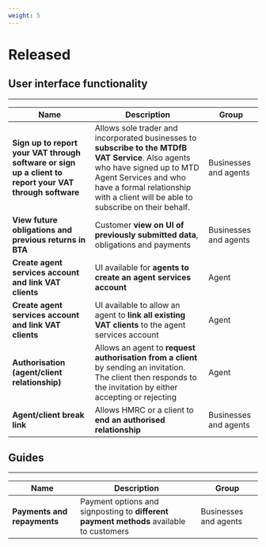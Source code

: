 ```yaml
---
weight: 5
---
```


# Released

## User interface functionality

***

Name | Description | Group
 --- | --- | ---
**Sign up to report your VAT through software or sign up a client to report your VAT through software** | Allows sole trader and incorporated businesses to **subscribe to the MTDfB VAT Service**. Also agents who have signed up to MTD Agent Services and who have a formal relationship with a client will be able to subscribe on their behalf. | Businesses and agents
**View future obligations and previous returns in BTA** | Customer **view on UI of previously submitted data**, obligations and payments | Businesses and agents
**Create agent services account and link VAT clients** | UI available for **agents to create an agent services account** | Agent
**Create agent services account and link VAT clients** | UI available to allow an agent to **link all existing VAT clients** to the agent services account | Agent
**Authorisation (agent/client relationship)** | Allows an agent to **request authorisation from a client** by sending an invitation. The client then responds to the invitation by either accepting or rejecting | Agent
**Agent/client break link** | Allows HMRC or a client to **end an authorised relationship** | Businesses and agents

## Guides

***

Name | Description | Group
 --- | --- | ---
**Payments and repayments** | Payment options and signposting to **different payment methods** available to customers | Businesses and agents
